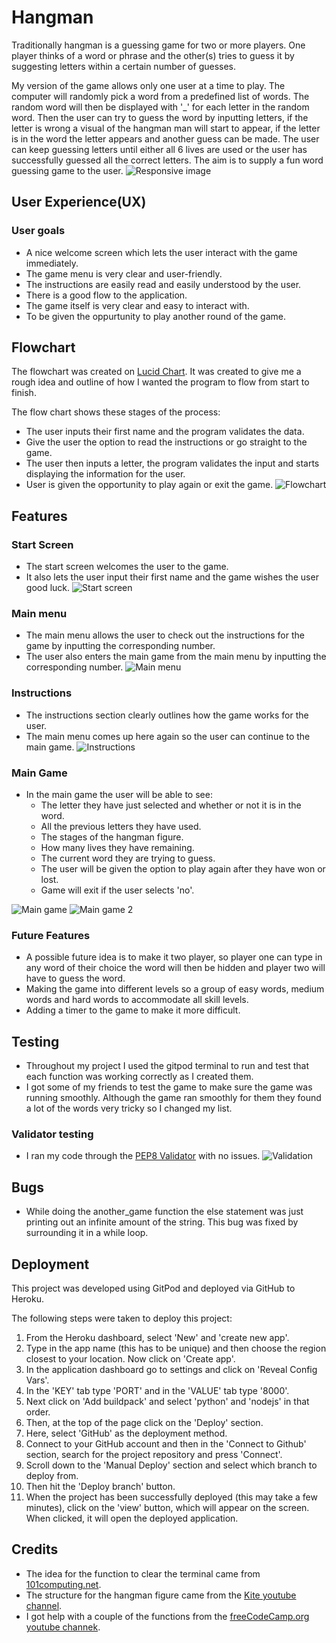 # Hangman
Traditionally hangman is a guessing game for two or more players. One player thinks of a word or phrase and the other(s) tries to guess it by suggesting letters within a certain number of guesses.

My version of the game allows only one user at a time to play. The computer will randomly pick a word from a predefined list of words. The random word will then be displayed with '_' for each letter in the random word. Then the user can try to guess the word by inputting letters, if the letter is wrong a visual of the hangman man will start to appear, if the letter is in the word the letter appears and another guess can be made. The user can keep guessing letters until either all 6 lives are used or the user has successfully guessed all the correct letters. The aim is to supply a fun word guessing game to the user.
![Responsive image](images/responsive.jpg)

## User Experience(UX)
### User goals
* A nice welcome screen which lets the user interact with the game immediately.
* The game menu is very clear and user-friendly.
* The instructions are easily read and easily understood by the user.
* There is a good flow to the application.
* The game itself is very clear and easy to interact with.
* To be given the oppurtunity to play another round of the game.

## Flowchart
The flowchart was created on [Lucid Chart](https://www.lucidchart.com/pages/). It was created to give me a rough idea and outline of how I wanted the program to flow from start to finish.

The flow chart shows these stages of the process:
* The user inputs their first name and the program validates the data.
* Give the user the option to read the instructions or go straight to the game.
* The user then inputs a letter, the program validates the input and starts displaying the information for the user.
* User is given the opportunity to play again or exit the game.
![Flowchart](images/lucid_chart.jpg)

## Features
### Start Screen
* The start screen welcomes the user to the game.
* It also lets the user input their first name and the game wishes the user good luck.
![Start screen](images/start_screen.jpg)
### Main menu
* The main menu allows the user to check out the instructions for the game by inputting the corresponding number.
* The user also enters the main game from the main menu by inputting the corresponding number. 
![Main menu](images/main_menu.jpg)
### Instructions
* The instructions section clearly outlines how the game works for the user.
* The main menu comes up here again so the user can continue to the main game.
![Instructions](images/instructions.jpg)
### Main Game
* In the main game the user will be able to see: 
    * The letter they have just selected and whether or not it is in the word.
    * All the previous letters they have used.
    * The stages of the hangman figure.
    * How many lives they have remaining.
    * The current word they are trying to guess.
    * The user will be given the option to play again after they have won or lost.
    * Game will exit if the user selects 'no'.

![Main game](images/main_game.jpg)
![Main game 2](images/main_game2.jpg)

### Future Features
* A possible future idea is to make it two player, so player one can type in any word of their choice the word will then be hidden and player two will have to guess the word.
* Making the game into different levels so a group of easy words, medium words and hard words to accommodate all skill levels. 
* Adding a timer to the game to make it more difficult. 

## Testing
* Throughout my project I used the gitpod terminal to run and test that each function was working correctly as I created them.
* I got some of my friends to test the game to make sure the game was running smoothly. Although the game ran smoothly for them they found a lot of the words very tricky so I changed my list.
### Validator testing
* I ran my code through the [PEP8 Validator](http://pep8online.com/) with no issues.
![Validation](images/pep8_validation.jpg)

## Bugs
* While doing the another_game function the else statement was just printing out an infinite amount of the string. This bug was fixed by surrounding it in a while loop.

## Deployment
This project was developed using GitPod and deployed via GitHub to Heroku.

The following steps were taken to deploy this project:

1. From the Heroku dashboard, select 'New' and 'create new app'.
2. Type in the app name (this has to be unique) and then choose the region closest to your location. Now click on 'Create app'.
3. In the application dashboard go to settings and click on 'Reveal Config Vars'.
4. In the 'KEY' tab type 'PORT' and in the 'VALUE' tab type '8000'.
5. Next click on 'Add buildpack' and select 'python' and 'nodejs' in that order.
6. Then, at the top of the page click on the 'Deploy' section.
7. Here, select 'GitHub' as the deployment method.
8. Connect to your GitHub account and then in the 'Connect to Github' section, search for the project repository and press 'Connect'.
9. Scroll down to the 'Manual Deploy' section and select which branch to deploy from.
10. Then hit the 'Deploy branch' button.
11. When the project has been successfully deployed (this may take a few minutes), click on the 'view' button, which will appear on the screen. When clicked, it will open the deployed application.

## Credits
* The idea for the function to clear the terminal came from [101computing.net](https://www.101computing.net/python-typing-text-effect/).
* The structure for the hangman figure came from the [Kite youtube channel](https://www.youtube.com/watch?v=m4nEnsavl6w).
* I got help with a couple of the functions from the [freeCodeCamp.org youtube channek](https://www.youtube.com/watch?v=8ext9G7xspg&t=1701s).